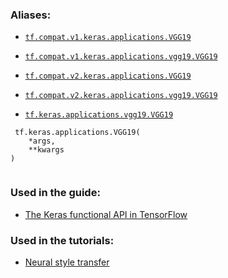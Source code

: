 

### Aliases:

- [ `tf.compat.v1.keras.applications.VGG19` ](/api_docs/python/tf/keras/applications/VGG19)

- [ `tf.compat.v1.keras.applications.vgg19.VGG19` ](/api_docs/python/tf/keras/applications/VGG19)

- [ `tf.compat.v2.keras.applications.VGG19` ](/api_docs/python/tf/keras/applications/VGG19)

- [ `tf.compat.v2.keras.applications.vgg19.VGG19` ](/api_docs/python/tf/keras/applications/VGG19)

- [ `tf.keras.applications.vgg19.VGG19` ](/api_docs/python/tf/keras/applications/VGG19)



```
 tf.keras.applications.VGG19(
    *args,
    **kwargs
)
 
```



### Used in the guide:

- [The Keras functional API in TensorFlow](https://tensorflow.google.cn/guide/keras/functional)



### Used in the tutorials:

- [Neural style transfer](https://tensorflow.google.cn/tutorials/generative/style_transfer)

